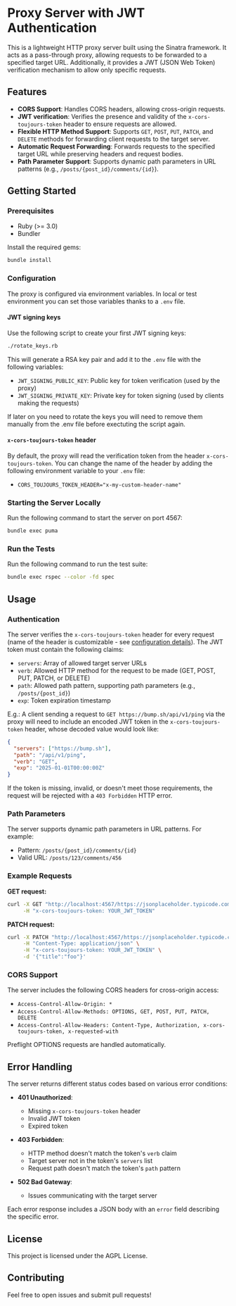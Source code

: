 # Proxy Server with JWT Authentication

This is a lightweight HTTP proxy server built using the Sinatra framework. It acts as a pass-through proxy, allowing requests to be forwarded to a specified target URL. Additionally, it provides a JWT (JSON Web Token) verification mechanism to allow only specific requests.

## Features

- **CORS Support**: Handles CORS headers, allowing cross-origin requests.
- **JWT verification**: Verifies the presence and validity of the `x-cors-toujours-token` header to ensure requests are allowed.
- **Flexible HTTP Method Support**: Supports `GET`, `POST`, `PUT`, `PATCH`, and `DELETE` methods for forwarding client requests to the target server.
- **Automatic Request Forwarding**: Forwards requests to the specified target URL while preserving headers and request bodies.
- **Path Parameter Support**: Supports dynamic path parameters in URL patterns (e.g., `/posts/{post_id}/comments/{id}`).

## Getting Started

### Prerequisites

- Ruby (>= 3.0)
- Bundler

Install the required gems:
```bash
bundle install
```

### Configuration

The proxy is configured via environment variables. In local or test environment you can set those variables thanks to a `.env` file.

#### JWT signing keys

Use the following script to create your first JWT signing keys:
```bash
./rotate_keys.rb
```

This will generate a RSA key pair and add it to the `.env` file with the following variables:
- `JWT_SIGNING_PUBLIC_KEY`: Public key for token verification (used by the proxy)
- `JWT_SIGNING_PRIVATE_KEY`: Private key for token signing (used by clients making the requests)

If later on you need to rotate the keys you will need to remove them manually from the .env file before exectuting the script again.

#### `x-cors-toujours-token` header

By default, the proxy will read the verification token from the header `x-cors-toujours-token`. You can change the name of the header by adding the following environment variable to your `.env` file:

- `CORS_TOUJOURS_TOKEN_HEADER="x-my-custom-header-name"`

### Starting the Server Locally

Run the following command to start the server on port 4567:
```bash
bundle exec puma
```

### Run the Tests

Run the following command to run the test suite:
```bash
bundle exec rspec --color -fd spec
```

## Usage

### Authentication

The server verifies the `x-cors-toujours-token` header for every request (name of the header is customizable - see [configuration details](#configuration)). The JWT token must contain the following claims:

- `servers`: Array of allowed target server URLs
- `verb`: Allowed HTTP method for the request to be made (GET, POST, PUT, PATCH, or DELETE)
- `path`: Allowed path pattern, supporting path parameters (e.g., `/posts/{post_id}`)
- `exp`: Token expiration timestamp

E.g.: A client sending a request to `GET https://bump.sh/api/v1/ping`
via the proxy will need to include an encoded JWT token in
the `x-cors-toujours-token` header, whose decoded value would look like:
```json
{
  "servers": ["https://bump.sh"],
  "path": "/api/v1/ping",
  "verb": "GET",
  "exp": "2025-01-01T00:00:00Z"
}
```

If the token is missing, invalid, or doesn't meet those requirements,
the request will be rejected with a `403 Forbidden` HTTP error.

### Path Parameters

The server supports dynamic path parameters in URL patterns. For example:
- Pattern: `/posts/{post_id}/comments/{id}`
- Valid URL: `/posts/123/comments/456`

### Example Requests

**GET request:**
```bash
curl -X GET "http://localhost:4567/https://jsonplaceholder.typicode.com/todos" \
     -H "x-cors-toujours-token: YOUR_JWT_TOKEN"
```

**PATCH request:**
```bash
curl -X PATCH "http://localhost:4567/https://jsonplaceholder.typicode.com/posts/1" \
     -H "Content-Type: application/json" \
     -H "x-cors-toujours-token: YOUR_JWT_TOKEN" \
     -d '{"title":"foo"}'
```

### CORS Support

The server includes the following CORS headers for cross-origin access:
- `Access-Control-Allow-Origin: *`
- `Access-Control-Allow-Methods: OPTIONS, GET, POST, PUT, PATCH, DELETE`
- `Access-Control-Allow-Headers: Content-Type, Authorization, x-cors-toujours-token, x-requested-with`

Preflight OPTIONS requests are handled automatically.

## Error Handling

The server returns different status codes based on various error conditions:

- **401 Unauthorized**:
  - Missing `x-cors-toujours-token` header
  - Invalid JWT token
  - Expired token

- **403 Forbidden**:
  - HTTP method doesn't match the token's `verb` claim
  - Target server not in the token's `servers` list
  - Request path doesn't match the token's `path` pattern

- **502 Bad Gateway**:
  - Issues communicating with the target server

Each error response includes a JSON body with an `error` field describing the specific error.

## License

This project is licensed under the AGPL License.

## Contributing

Feel free to open issues and submit pull requests!

